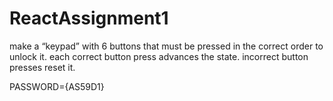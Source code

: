 # ReactAssignment1

make a “keypad” with 6 buttons 
that must be pressed in the correct order to unlock it.
each correct button press advances the state.
incorrect button presses reset it.

PASSWORD={AS59D1}
